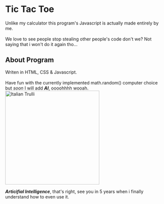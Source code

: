 # Tic Tac Toe

Unlike my calculator this program's Javascript is actually made entirely by me.
<br>
<br>
We love to see people stop stealing other people's code don't we? Not saying that i won't do it again tho...

## About Program
Writen in HTML, CSS & Javascript.
<br>
<br>
Have fun with the currently implemented math.random() computer choice but <i>soon</i> I will add <b><i>AI</i></b>, oooohhhh wooah.
<br>
<img width= "300px" src="https://i.kym-cdn.com/entries/icons/original/000/027/475/Screen_Shot_2018-10-25_at_11.02.15_AM.png" alt="Italian Trulli">

<b><i>Articifial Intelligence</b></i>, that's right, see you in 5 years when i finally understand how to even use it.
